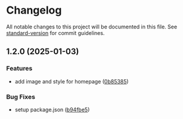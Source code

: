 # Changelog

All notable changes to this project will be documented in this file. See [standard-version](https://github.com/conventional-changelog/standard-version) for commit guidelines.

## 1.2.0 (2025-01-03)


### Features

* add image and style for homepage ([0b85385](https://github.com/gr3yj0rd1/auto_changelog/commit/0b853855ab8d10b5267fc520ec4484996f43a355))


### Bug Fixes

* setup package.json ([b94fbe5](https://github.com/gr3yj0rd1/auto_changelog/commit/b94fbe5f23394db12411556e67eed964b30bf5a9))
